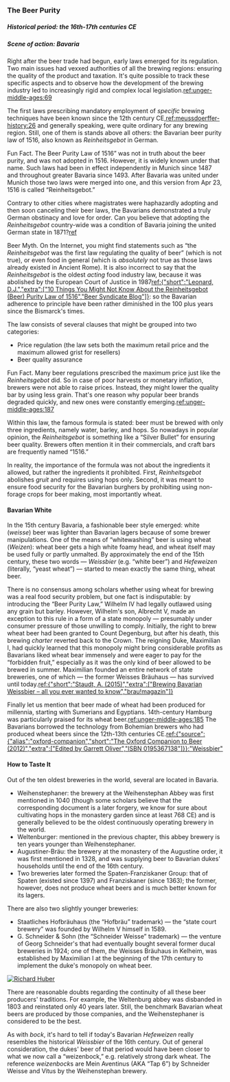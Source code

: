 ### The Beer Purity

##### Historical period: the 16th-17th centuries CE
##### Scene of action: Bavaria

Right after the beer trade had begun, early laws emerged for its regulation. Two main issues had vexxed authorities of all the brewing regions: ensuring the quality of the product and taxation. It's quite possible to track these specific aspects and to observe how the development of the brewing industry led to increasingly rigid and complex local legislation.[ref:unger-middle-ages:69]()

The first laws prescribing mandatory employment of *specific* brewing techniques have been known since the 12th century CE,[ref:meussdoerffer-history:26]() and generally speaking, were quite ordinary for any brewing region. Still, one of them is stands above all others: the Bavarian beer purity law of 1516, also known as *Reinheitsgebot* in German.

Fun Fact. The Beer Purity Law of 1516” was not in truth about the beer purity, and was not adopted in 1516. However, it is widely known under that name. Such laws had been in effect independently in Munich since 1487 and throughout greater Bavaria since 1493. After Bavaria was united under Munich those two laws were merged into one, and this version from Apr 23, 1516 is called “Reinheitsgebot.”

Contrary to other cities where magistrates were haphazardly adopting and then soon canceling their beer laws, the Bavarians demonstrated a truly German obstinacy and love for order. Can you believe that adopting the *Reinheitsgebot* country-wide was a condition of Bavaria joining the united German state in 1871?[ref](https://en.wikipedia.org/wiki/Reinheitsgebot)

Beer Myth. On the Internet, you might find statements such as “the *Reinheitsgebot* was the first law regulating the quality of beer” (which is not true), or even food in general (which is *absolutely* not true as those laws already existed in Ancient Rome). It is also incorrect to say that the *Reinheitsgebot* is the oldest *acting* food industry law, because it was abolished by the European Court of Justice in 1987[ref:{"short":"Leonard, D.J.","extra":["10 Things You Might Not Know About the Reinheitsgebot (Beer) Purity Law of 1516","Beer Syndicate Blog"]}](https://beersyndicate.com/blog/10-things-you-might-not-know-about-the-reinheitsgebot-beer-purity-law-of-1516/): so the Bavarian adherence to principle have been rather diminished in the 100 plus years since the Bismarck's times.

The law consists of several clauses that might be grouped into two categories:
  * Price regulation (the law sets both the maximum retail price and the maximum allowed grist for resellers)
  * Beer quality assurance

Fun Fact. Many beer regulations prescribed the maximum price just like the *Reinheitsgebot* did. So in case of poor harvests or monetary inflation, brewers were not able to raise prices. Instead, they might lower the quality bar by using less grain. That's one reason why popular beer brands degraded quickly, and new ones were constantly emerging.[ref:unger-middle-ages:187]()

Within this law, the famous formula is stated: beer must be brewed with only three ingredients, namely water, barley, and hops. So nowadays in popular opinion, the *Reinheitsgebot* is something like a “Silver Bullet” for ensuring beer quality. Brewers often mention it in their commercials, and craft bars are frequently named “1516.”

In reality, the importance of the formula was not about the ingredients it allowed, but rather the ingredients it prohibited. First, *Reinheitsgebot* abolishes *gruit* and requires using hops only. Second, it was meant to ensure food security for the Bavarian burghers by prohibiting using non-forage crops for beer making, most importantly wheat.

#### Bavarian White

In the 15th century Bavaria, a fashionable beer style emerged: white (*weisse*) beer was lighter than Bavarian lagers because of some brewer manipulations. One of the means of “whitewashing” beer is using wheat (*Weizen*): wheat beer gets a high white foamy head, and wheat itself may be used fully or partly unmalted. By approximately the end of the 15th century, these two words — *Weissbier* (e.g. “white beer”) and *Hefeweizen* (literally, “yeast wheat”) — started to mean exactly the same thing, wheat beer.

There is no consensus among scholars whether using wheat for brewing was a real food security problem, but one fact is indisputable: by introducing the “Beer Purity Law,” Wilhelm IV had legally outlawed using any grain but barley. However, Wilhelm's son, Albrecht V, made an exception to this rule in a form of a state monopoly — presumably under consumer pressure of those unwilling to comply. Initially, the right to brew wheat beer had been granted to Count Degenburg, but after his death, this brewing *charter* reverted back to the Crown. The reigning Duke, Maximilian I, had quickly learned that this monopoly might bring considerable profits as Bavarians liked wheat bear immensely and were eager to pay for the “forbidden fruit,” especially as it was the only kind of beer allowed to be brewed in summer. Maximilian founded an entire network of state breweries, one of which — the former Weisses Bräuhaus — has survived until today.[ref:{"short":"Staudt, A. (2015)","extra":["Brewing Bavarian Weissbier – all you ever wanted to know","brau!magazin"]}](https://braumagazin.de/article/brewing-bavarian-weissbier-all-you-ever-wanted-to-know/)

Finally let us mention that beer made of wheat had been produced for millennia, starting with Sumerians and Egyptians. 14th-century Hamburg was particularly praised for its wheat beer.[ref:unger-middle-ages:185]() The Bavarians borrowed the technology from Bohemian brewers who had produced wheat beers since the 12th-13th centuries CE.[ref:{"source":{"alias":"oxford-companion","short":"The Oxford Companion to Beer (2012)","extra":["Edited by Garrett Oliver","ISBN 0195367138"]}}:"Weissbier"]()

#### How to Taste It

Out of the ten oldest breweries in the world, several are located in Bavaria.
  * Weihenstephaner: the brewery at the Weihenstephan Abbey was first mentioned in 1040 (though some scholars believe that the corresponding document is a later forgery, we know for sure about cultivating hops in the monastery garden since at least 768 CE) and is generally believed to be the oldest continuously operating brewery in the world.
  * Weltenburger: mentioned in the previous chapter, this abbey brewery is ten years younger than Weihenstephaner.
  * Augustiner-Bräu: the brewery at the monastery of the Augustine order, it was first mentioned in 1328, and was supplying beer to Bavarian dukes' households until the end of the 16th century.
  * Two breweries later formed the Spaten-Franziskaner Group: that of Spaten (existed since 1397) and Franziskaner (since 1363); the former, however, does not produce wheat beers and is much better known for its lagers.

There are also two slightly younger breweries:
  * Staatliches Hofbräuhaus (the “Hofbräu” trademark) — the “state court brewery” was founded by Wilhelm V himself in 1589.
  * G. Schneider & Sohn (the “Schneider Weisse” trademark) — the venture of Georg Schneider's that had eventually bought several former ducal breweries in 1924; one of them, *the* Weisses Bräuhaus in Kelheim, was established by Maximilian I at the beginning of the 17th century to implement the duke's monopoly on wheat beer.

[![Richard Huber](/img/weisses-brauhaus.jpg "The Weisses Bräuhaus in Kelheim, Bavaria. Constructed in 1607")](https://commons.wikimedia.org/wiki/File:Weisses_Brauhaus.jpg)

There are reasonable doubts regarding the continuity of all these beer producers' traditions. For example, the Weltenburg abbey was disbanded in 1803 and reinstated only 40 years later. Still, the benchmark Bavarian wheat beers are produced by those companies, and the Weihenstephaner is considered to be the best.

As with *bock*, it's hard to tell if today's Bavarian *Hefeweizen* really resembles the historical *Weissbier* of the 16th century. Out of general consideration, the dukes' beer of that period would have been closer to what we now call a “weizenbock,” e.g. relatively strong dark wheat. The reference *weizenbock*s are Mein Aventinus (AKA “Tap 6”) by Schneider Weisse and Vitus by the Weihenstephan brewery.
